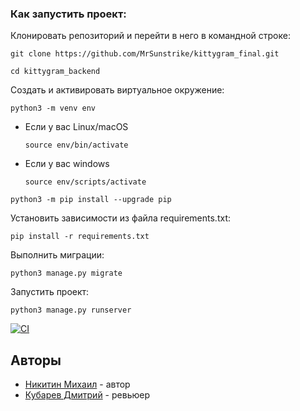 ### Как запустить проект:

Клонировать репозиторий и перейти в него в командной строке:

```
git clone https://github.com/MrSunstrike/kittygram_final.git
```

```
cd kittygram_backend
```

Cоздать и активировать виртуальное окружение:

```
python3 -m venv env
```

* Если у вас Linux/macOS

    ```
    source env/bin/activate
    ```

* Если у вас windows

    ```
    source env/scripts/activate
    ```

```
python3 -m pip install --upgrade pip
```

Установить зависимости из файла requirements.txt:

```
pip install -r requirements.txt
```

Выполнить миграции:

```
python3 manage.py migrate
```

Запустить проект:

```
python3 manage.py runserver
```

[![CI](https://github.com/MrSunstrike/kittygram_final/actions/workflows/main.yml/badge.svg)](https://github.com/MrSunstrike/kittygram_final/actions/workflows/main.yml)

## Авторы

- [Никитин Михаил](https://github.com/MrSunstrike) - автор
- [Кубарев Дмитрий](https://github.com/dkuba) - ревьюер
